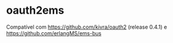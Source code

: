 # oauth2ems
Compatível com https://github.com/kivra/oauth2 (release 0.4.1) e https://github.com/erlangMS/ems-bus
